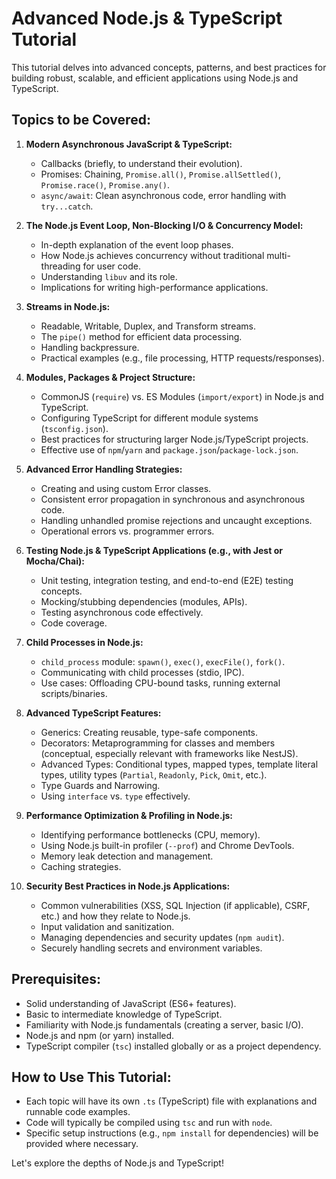 # Advanced Node.js & TypeScript Tutorial

This tutorial delves into advanced concepts, patterns, and best practices for building robust, scalable, and efficient applications using Node.js and TypeScript.

## Topics to be Covered:

1.  **Modern Asynchronous JavaScript & TypeScript:**
    *   Callbacks (briefly, to understand their evolution).
    *   Promises: Chaining, `Promise.all()`, `Promise.allSettled()`, `Promise.race()`, `Promise.any()`.
    *   `async/await`: Clean asynchronous code, error handling with `try...catch`.

2.  **The Node.js Event Loop, Non-Blocking I/O & Concurrency Model:**
    *   In-depth explanation of the event loop phases.
    *   How Node.js achieves concurrency without traditional multi-threading for user code.
    *   Understanding `libuv` and its role.
    *   Implications for writing high-performance applications.

3.  **Streams in Node.js:**
    *   Readable, Writable, Duplex, and Transform streams.
    *   The `pipe()` method for efficient data processing.
    *   Handling backpressure.
    *   Practical examples (e.g., file processing, HTTP requests/responses).

4.  **Modules, Packages & Project Structure:**
    *   CommonJS (`require`) vs. ES Modules (`import/export`) in Node.js and TypeScript.
    *   Configuring TypeScript for different module systems (`tsconfig.json`).
    *   Best practices for structuring larger Node.js/TypeScript projects.
    *   Effective use of `npm`/`yarn` and `package.json`/`package-lock.json`.

5.  **Advanced Error Handling Strategies:**
    *   Creating and using custom Error classes.
    *   Consistent error propagation in synchronous and asynchronous code.
    *   Handling unhandled promise rejections and uncaught exceptions.
    *   Operational errors vs. programmer errors.

6.  **Testing Node.js & TypeScript Applications (e.g., with Jest or Mocha/Chai):**
    *   Unit testing, integration testing, and end-to-end (E2E) testing concepts.
    *   Mocking/stubbing dependencies (modules, APIs).
    *   Testing asynchronous code effectively.
    *   Code coverage.

7.  **Child Processes in Node.js:**
    *   `child_process` module: `spawn()`, `exec()`, `execFile()`, `fork()`.
    *   Communicating with child processes (stdio, IPC).
    *   Use cases: Offloading CPU-bound tasks, running external scripts/binaries.

8.  **Advanced TypeScript Features:**
    *   Generics: Creating reusable, type-safe components.
    *   Decorators: Metaprogramming for classes and members (conceptual, especially relevant with frameworks like NestJS).
    *   Advanced Types: Conditional types, mapped types, template literal types, utility types (`Partial`, `Readonly`, `Pick`, `Omit`, etc.).
    *   Type Guards and Narrowing.
    *   Using `interface` vs. `type` effectively.

9.  **Performance Optimization & Profiling in Node.js:**
    *   Identifying performance bottlenecks (CPU, memory).
    *   Using Node.js built-in profiler (`--prof`) and Chrome DevTools.
    *   Memory leak detection and management.
    *   Caching strategies.

10. **Security Best Practices in Node.js Applications:**
    *   Common vulnerabilities (XSS, SQL Injection (if applicable), CSRF, etc.) and how they relate to Node.js.
    *   Input validation and sanitization.
    *   Managing dependencies and security updates (`npm audit`).
    *   Securely handling secrets and environment variables.

## Prerequisites:

*   Solid understanding of JavaScript (ES6+ features).
*   Basic to intermediate knowledge of TypeScript.
*   Familiarity with Node.js fundamentals (creating a server, basic I/O).
*   Node.js and npm (or yarn) installed.
*   TypeScript compiler (`tsc`) installed globally or as a project dependency.

## How to Use This Tutorial:

*   Each topic will have its own `.ts` (TypeScript) file with explanations and runnable code examples.
*   Code will typically be compiled using `tsc` and run with `node`.
*   Specific setup instructions (e.g., `npm install` for dependencies) will be provided where necessary.

Let's explore the depths of Node.js and TypeScript! 